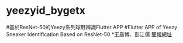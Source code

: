 # yeezyid_bygetx
#基於ResNet-50的Yeezy系列球鞋辨識Flutter APP
#Flutter APP of Yeezy Sneaker Identification Based on ResNet-50
*王晨博、彭江儒
[簡報網址](https://www.canva.com/design/DAEgQryh9no/CH68JWIFBkr6FeGffeOFfA/view?website#2:resnet-50-yeezy-app)
